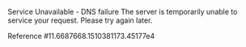 Service Unavailable - DNS failure The server is temporarily unable to service your request. Please try again later.

Reference #11.6687668.1510381173.45177e4